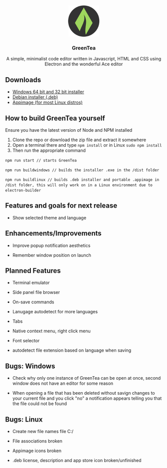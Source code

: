 
<p align="center">
    <img src="icon.png" alt="GreenTea logo" width="100" height="100">
</p>

<h3 align="center">GreenTea</h3>

<p align="center">
  A simple, minimalist code editor written in Javascript, HTML and CSS using Electron and the wonderful Ace editor
  <br>
</p>

## Downloads

- [Windows 64 bit and 32 bit installer](http://www.mediafire.com/file/5e0712erxbpsmpo/GreenTea_Setup_1.0.0.exe/file)
- [Debian installer (.deb)](http://www.mediafire.com/file/az0l2pnc2d1lnvu/GreenTea_1.0.0_amd64.deb/file)
- [Appimage (for most Linux distros)](http://www.mediafire.com/file/uqxva1t9xfht6d8/GreenTea-1.0.0.AppImage/file)

## How to build GreenTea yourself

Ensure you have the latest version of Node and NPM installed
1. Clone the repo or download the zip file and extract it somewhere
2. Open a terminal there and type ```npm install``` or in Linux ```sudo npm install ```
3. Then run the appropriate command


```npm run start // starts GreenTea```


```npm run buildwindows // builds the installer .exe in the /dist folder```



```npm run buildlinux // builds .deb installer and portable .appimage in /dist folder, this will only work on in a Linux environment due to electron-builder```
  

## Features and goals for next release

- Show selected theme and language

## Enhancements/Improvements

- Improve popup notification aesthetics

- Remember window position on launch

## Planned Features

- Terminal emulator

- Side panel file browser

- On-save commands

- Lanugage autodetect for more languages

- Tabs

- Native context menu, right click menu

- Font selector

- autodetect file extension based on language when saving

## Bugs: Windows

- Check why only one instance of GreenTea can be open at once, second window does not have an editor for some reason

- When opening a file that has been deleted without savign changes to your current file and you click "no" a notification appears telling  you that the file could not be found

## Bugs: Linux

- Create new file names file C:/

- File associations broken

- Appimage icons broken

- .deb license, description and app store icon broken/unfinished
